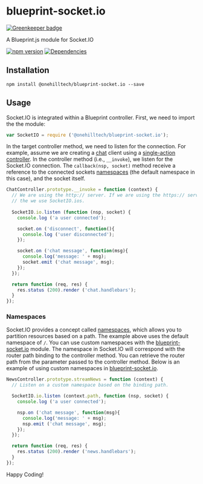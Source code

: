 blueprint-socket.io
===================

[![Greenkeeper badge](https://badges.greenkeeper.io/onehilltech/blueprint-socket.io.svg)](https://greenkeeper.io/)

A Blueprint.js module for Socket.IO

[![npm version](https://img.shields.io/npm/v/@onehilltech/blueprint-socket.io.svg)](https://www.npmjs.com/package/@onehilltech/blueprint-socket.io)
[![Dependencies](https://david-dm.org/onehilltech/blueprint-socket.io.svg)](https://david-dm.org/onehilltech/blueprint-socket.io)

Installation
------------

    npm install @onehilltech/blueprint-socket.io --save

Usage 
-----

Socket.IO is integrated within a Blueprint controller. First, we need to import the
the module:

```javascript
var SocketIO = require ('@onehilltech/blueprint-socket.io');
```

In the target controller method, we need to listen for the connection. For example,
assume we are creating a [chat](http://socket.io/get-started/chat/) client using a 
[single-action controller](https://github.com/onehilltech/blueprint/wiki/Application%3AControllers#single-action-controller). 
In the controller method (i.e., `__invoke`), we listen for the Socket.IO
connection. The `callback(nsp, socket)` method receive a reference to the
connected sockets [namespaces](http://socket.io/docs/rooms-and-namespaces/#namespaces) 
(the default namespace in this case), and the socket itself.
 
```javascript
ChatController.prototype.__invoke = function (context) {
  // We are using the http:// server. If we are using the https:// server,
  // the we use SocketIO.ios.
  
  SocketIO.io.listen (function (nsp, socket) {
    console.log ('a user connected');

    socket.on ('disconnect', function(){
      console.log ('user disconnected');
    });

    socket.on ('chat message', function(msg){
      console.log('message: ' + msg);
      socket.emit ('chat message', msg);
    });  
  });

  return function (req, res) {
    res.status (200).render ('chat.handlebars');
  }
});
```

### Namespaces

Socket.IO provides a concept called [namespaces](http://socket.io/docs/rooms-and-namespaces/#namespaces), 
which allows you to partition resources based on a path. The example above
uses the default namespace of `/`. You can use custom namespaces with the
[blueprint-socket.io](https://github.com/onehilltech/blueprint-socket.io) module.
The namespace in Socket.IO will correspond with the router path binding to the
controller method. You can retrieve the router path from the parameter passed
to the controller method. Below is an example of using custom namespaces
in [blueprint-socket.io](https://github.com/onehilltech/blueprint-socket.io).

```javascript
NewsController.prototype.streamNews = function (context) {
  // Listen on a custom namespace based on the binding path.

  SocketIO.io.listen (context.path, function (nsp, socket) {
    console.log ('a user connected');

    nsp.on ('chat message', function(msg){
      console.log('message: ' + msg);
      nsp.emit ('chat message', msg);
    });
  });

  return function (req, res) {
    res.status (200).render ('news.handlebars');
  }
});
```

Happy Coding!
